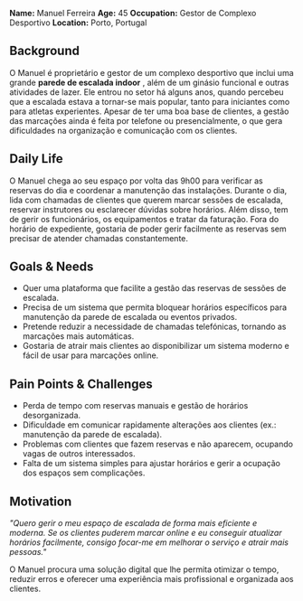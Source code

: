 **Name:** Manuel Ferreira
**Age:** 45
**Occupation:** Gestor de Complexo Desportivo
**Location:** Porto, Portugal

## Background

O Manuel é proprietário e gestor de um complexo desportivo que inclui uma grande  **parede de escalada indoor** , além de um ginásio funcional e outras atividades de lazer. Ele entrou no setor há alguns anos, quando percebeu que a escalada estava a tornar-se mais popular, tanto para iniciantes como para atletas experientes. Apesar de ter uma boa base de clientes, a gestão das marcações ainda é feita por telefone ou presencialmente, o que gera dificuldades na organização e comunicação com os clientes.

## Daily Life

O Manuel chega ao seu espaço por volta das 9h00 para verificar as reservas do dia e coordenar a manutenção das instalações. Durante o dia, lida com chamadas de clientes que querem marcar sessões de escalada, reservar instrutores ou esclarecer dúvidas sobre horários. Além disso, tem de gerir os funcionários, os equipamentos e tratar da faturação. Fora do horário de expediente, gostaria de poder gerir facilmente as reservas sem precisar de atender chamadas constantemente.

## Goals & Needs

* Quer uma plataforma que facilite a gestão das reservas de sessões de escalada.
* Precisa de um sistema que permita bloquear horários específicos para manutenção da parede de escalada ou eventos privados.
* Pretende reduzir a necessidade de chamadas telefónicas, tornando as marcações mais automáticas.
* Gostaria de atrair mais clientes ao disponibilizar um sistema moderno e fácil de usar para marcações online.

## Pain Points & Challenges

* Perda de tempo com reservas manuais e gestão de horários desorganizada.
* Dificuldade em comunicar rapidamente alterações aos clientes (ex.: manutenção da parede de escalada).
* Problemas com clientes que fazem reservas e não aparecem, ocupando vagas de outros interessados.
* Falta de um sistema simples para ajustar horários e gerir a ocupação dos espaços sem complicações.

## Motivation

*"Quero gerir o meu espaço de escalada de forma mais eficiente e moderna. Se os clientes puderem marcar online e eu conseguir atualizar horários facilmente, consigo focar-me em melhorar o serviço e atrair mais pessoas."*

O Manuel procura uma solução digital que lhe permita otimizar o tempo, reduzir erros e oferecer uma experiência mais profissional e organizada aos clientes.
